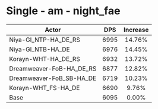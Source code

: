 # Single - am - night_fae
| Actor | DPS | Increase |
|---|:---:|:---:|
|Niya-GI_NTP-HA_DE_RS|6995|14.76%|
|Niya-GI_NTB-HA_DE|6976|14.45%|
|Korayn-WHT-HA_DE_RS|6932|13.72%|
|Dreamweaver-FoB-HA_DE_RS|6877|12.82%|
|Dreamweaver-FoB_SB-HA_DE|6719|10.23%|
|Korayn-WHT_FS-HA_DE|6690|9.76%|
|Base|6095|0.00%|
